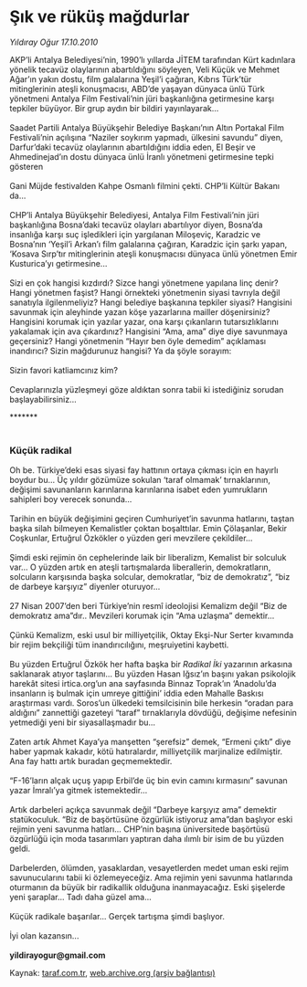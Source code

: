 # Şık ve rüküş mağdurlar

*Yıldıray Oğur 17.10.2010*

<div class="yazi"><p>AKP’li Antalya Belediyesi’nin, 1990’lı yıllarda JİTEM tarafından Kürt kadınlara yönelik tecavüz olaylarının abartıldığını söyleyen, Veli Küçük ve Mehmet Ağar’ın yakın dostu, film galalarına Yeşil’i çağıran, Kıbrıs Türk’tür mitinglerinin ateşli konuşmacısı, ABD’de yaşayan dünyaca ünlü Türk yönetmeni Antalya Film Festivali’nin jüri başkanlığına getirmesine karşı tepkiler büyüyor. Bir grup aydın bir bildiri yayınlayarak... <br/><br/>Saadet Partili Antalya Büyükşehir Belediye Başkanı’nın Altın Portakal Film Festivali’nin açılışına “Naziler soykırım yapmadı, ülkesini savundu” diyen, Darfur’daki tecavüz olaylarının abartıldığını iddia eden, El Beşir ve Ahmedinejad’ın dostu dünyaca ünlü İranlı yönetmeni getirmesine tepki gösteren <br/><br/>Gani Müjde festivalden Kahpe Osmanlı filmini çekti. CHP’li Kültür Bakanı da... <br/><br/>CHP’li Antalya Büyükşehir Belediyesi, Antalya Film Festivali’nin jüri başkanlığına Bosna’daki tecavüz olayları abartılıyor diyen, Bosna’da insanlığa karşı suç işledikleri için yargılanan Miloşeviç, Karadzic ve Bosna’nın ‘Yeşil’i Arkan’ı film galalarına çağıran, Karadzic için şarkı yapan, ‘Kosava Sırp’tır mitinglerinin ateşli konuşmacısı dünyaca ünlü yönetmen Emir Kusturica’yı getirmesine... <br/><br/>Sizi en çok hangisi kızdırdı? Sizce hangi yönetmene yapılana linç denir? Hangi yönetmen faşist? Hangi örnekteki yönetmenin siyasi tavrıyla değil sanatıyla ilgilenmeliyiz? Hangi belediye başkanına tepkiler siyasi? Hangisini savunmak için aleyhinde yazan köşe yazarlarına mailler döşenirsiniz? Hangisini korumak için yazılar yazar, ona karşı çıkanların tutarsızlıklarını yakalamak için ava çıkardınız? Hangisini “Ama, ama” diye diye savunmaya geçersiniz? Hangi yönetmenin “Hayır ben öyle demedim” açıklaması inandırıcı? Sizin mağdurunuz hangisi? Ya da şöyle sorayım: <br/><br/>Sizin favori katliamcınız kim? <br/><br/>Cevaplarınızla yüzleşmeyi göze aldıktan sonra tabii ki istediğiniz sorudan başlayabilirsiniz...   </p>
<p>*******<br/><br/></p>
<h3>Küçük radikal</h3>
<p>Oh be. Türkiye’deki esas siyasi fay hattının ortaya çıkması için en hayırlı boydur bu... Üç yıldır gözümüze sokulan ‘taraf olmamak’ tırnaklarının, değişimi savunanların karınlarına karınlarına isabet eden yumrukların sahipleri boy verecek sonunda... <br/><br/>Tarihin en büyük değişimini geçiren Cumhuriyet’in savunma hatlarını, taştan başka silah bilmeyen Kemalistler çoktan boşalttılar. Emin Çölaşanlar, Bekir Coşkunlar, Ertuğrul Özkökler o yüzden geri mevzilere çekildiler... <br/><br/>Şimdi eski rejimin ön cephelerinde laik bir liberalizm, Kemalist bir solculuk var... O yüzden artık en ateşli tartışmalarda liberallerin, demokratların, solcuların karşısında başka solcular, demokratlar, “biz de demokratız”, “biz de darbeye karşıyız” diyenler oturuyor... <br/><br/>27 Nisan 2007’den beri Türkiye’nin resmî ideolojisi Kemalizm değil “Biz de demokratız ama”dır.. Mevzileri korumak için “Ama uzlaşma” demektir... <br/><br/>Çünkü Kemalizm, eski usul bir milliyetçilik, Oktay Ekşi-Nur Serter kıvamında bir rejim bekçiliği tüm inandırıcılığını, meşruiyetini kaybetti. <br/><br/>Bu yüzden Ertuğrul Özkök her hafta başka bir <i>Radikal İki</i> yazarının arkasına saklanarak atıyor taşlarını... Bu yüzden Hasan Iğsız’ın başını yakan psikolojik harekât sitesi irtica.org’un ana sayfasında Binnaz Toprak’ın ‘Anadolu’da insanların iş bulmak için umreye gittiğini’ iddia eden Mahalle Baskısı araştırması vardı. Soros’un ülkedeki temsilcisinin bile herkesin “oradan para aldığını” zannettiği gazeteyi “taraf” tırnaklarıyla dövdüğü, değişime nefesinin yetmediği yeni bir siyasallaşmadır bu... <br/><br/>Zaten artık Ahmet Kaya’ya manşetten “şerefsiz” demek, “Ermeni çıktı” diye haber yapmak kakadır, kötü hatıralardır, milliyetçilik marjinalize edilmiştir. Ana fay hattı artık buradan geçmemektedir. <br/><br/>“F-16’ların alçak uçuş yapıp Erbil’de üç bin evin camını kırmasını” savunan yazar İmralı’ya gitmek istemektedir... <br/><br/>Artık darbeleri açıkça savunmak değil “Darbeye karşıyız ama” demektir statükoculuk. “Biz de başörtüsüne özgürlük istiyoruz ama”dan başlıyor eski rejimin yeni savunma hatları... CHP’nin başına üniversitede başörtüsü özgürlüğü için moda tasarımları yaptıran daha ılımlı bir isim de bu yüzden geldi. <br/><br/>Darbelerden, ölümden, yasaklardan, vesayetlerden medet uman eski rejim savunucularını tabii ki özlemeyeceğiz. Ama rejimin yeni savunma hatlarında oturmanın da büyük bir radikallik olduğuna inanmayacağız. Eski şişelerde yeni şaraplar... Tadı daha güzel ama... <br/><br/>Küçük radikale başarılar... Gerçek tartışma şimdi başlıyor. <br/><br/>İyi olan kazansın... <b><br/><br/>yildirayogur@gmail.com</b></p></div>

Kaynak: [taraf.com.tr](http://www.taraf.com.tr:80/yildiray-ogur/makale-sik-ve-rukus-magdurlar.htm), [web.archive.org (arşiv bağlantısı)](http://web.archive.org/web/20101018193937/http://www.taraf.com.tr:80/yildiray-ogur/makale-sik-ve-rukus-magdurlar.htm)
